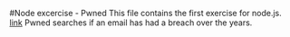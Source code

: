 #Node excercise - Pwned
This file contains the first exercise for node.js.
[link](https://paulineeds.github.io/Node/)
Pwned searches if an email has had a breach over the years.

